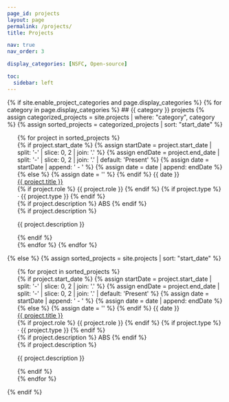```yaml
---
page_id: projects
layout: page
permalink: /projects/
title: Projects

nav: true
nav_order: 3

display_categories: [NSFC, Open-source]

toc:
  sidebar: left
---
```


<div class="publications">
{% if site.enable_project_categories and page.display_categories %}
<!-- Display categorized projects -->
  {% for category in page.display_categories %}
    ## {{ category }} projects
    {% assign categorized_projects = site.projects | where: "category", category %}
    {% assign sorted_projects = categorized_projects | sort: "start_date" %}
    <ol class="bibliography">
    {% for project in sorted_projects %}
      <div class="row">
        <div class="col-sm-2 abbr">
          {% if project.start_date %}
            {% assign startDate = project.start_date | split: '-' | slice: 0, 2 | join: '.' %}
            {% assign endDate = project.end_date | split: '-' | slice: 0, 2 | join: '.' | default: 'Present' %}
            {% assign date = startDate | append: ' - ' %}
            {% assign date = date | append: endDate %}
          {% else %}
            {% assign date = '' %}
          {% endif %}
          <abbr class="badge">{{ date }}</abbr>
        </div>
        <div class="col-sm-8">
          <div class="title font-weight-bold">
            <a href="{{ project.url }}">{{ project.title }}</a>
          </div>
          <div class="periodical font-weight-bold">
            {% if project.role %} {{ project.role }} {% endif %}
            {% if project.type %} &middot; {{ project.type }} {% endif %}
          </div>
          <div class="links">
            {% if project.description %}
              <a class="abstract btn btn-sm z-depth-0" role="button">ABS</a>
            {% endif %}
          </div>
          {% if project.description %}
            <!-- Hidden abstract block -->
            <div class="abstract hidden">
              <p>{{ project.description }}</p>
            </div>
          {% endif %}
        </div>
      </div>  
    {% endfor %}
  {% endfor %}
  </ol>
{% else %}
<!-- Display projects without categories -->
  {% assign sorted_projects = site.projects | sort: "start_date" %}
  <ol class="bibliography">
  {% for project in sorted_projects %}
    <div class="row">
      <div class="col-sm-2 abbr">
        {% if project.start_date %}
          {% assign startDate = project.start_date | split: '-' | slice: 0, 2 | join: '.' %}
          {% assign endDate = project.end_date | split: '-' | slice: 0, 2 | join: '.' | default: 'Present' %}
          {% assign date = startDate | append: ' - ' %}
          {% assign date = date | append: endDate %}
        {% else %}
          {% assign date = '' %}
        {% endif %}
        <abbr class="badge">{{ date }}</abbr>
      </div>
      <div class="col-sm-8">
        <div class="title font-weight-bold">
          <a href="{{ project.url }}">{{ project.title }}</a>
        </div>
        <div class="periodical font-weight-bold">
          {% if project.role %} {{ project.role }} {% endif %}
          {% if project.type %} &middot; {{ project.type }} {% endif %}
        </div>
      </div>
      <div class="links">
        {% if project.description %}
          <a class="abstract btn btn-sm z-depth-0" role="button">ABS</a>
        {% endif %}
      </div>
      {% if project.description %}
        <!-- Hidden abstract block -->
        <div class="abstract hidden">
          <p>{{ project.description }}</p>
        </div>
      {% endif %}
    </div>
  {% endfor %}
  </ol>
{% endif %}
</div>
